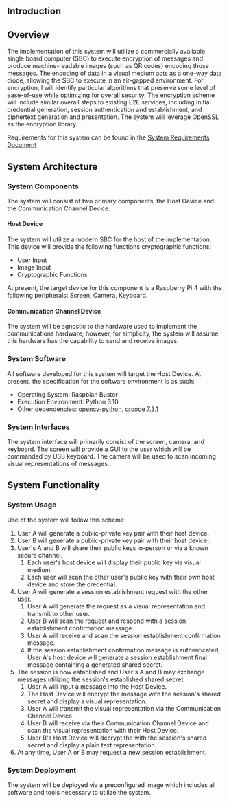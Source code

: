 ## Introduction

## Overview

The implementation of this system will utilize a commercially available single board computer (SBC) to execute encryption of messages and produce machine-readable images (such as QR codes) encoding those messages. The encoding of data in a visual medium acts as a one-way data diode, allowing the SBC to execute in an air-gapped environment. For encryption, I will identify particular algorithms that preserve some level of ease-of-use while optimizing for overall security. The encryption scheme will include similar overall steps to existing E2E services, including initial credential generation, session authentication and establishment, and ciphertext generation and presentation. The system will leverage OpenSSL as the encryption library.

Requirements for this system can be found in the [System Requirements Document](https://github.gatech.edu/jlyons3/e2e-system/blob/ba8676dcf035279858c53cb4489d1ad1ec961d3e/Documents/system-requirements.md)

## System Architecture

### System Components

The system will consist of two primary components, the Host Device and the Communication Channel Device.

#### __Host Device__

The system will utilize a modern SBC for the host of the implementation. This device will provide the following functions cryptographic functions:

* User Input
* Image Input
* Cryptographic Functions

At present, the target device for this component is a Raspberry Pi 4 with the following peripherals: Screen, Camera, Keyboard.

#### __Communication Channel Device__

The system will be agnostic to the hardware used to implement the communications hardware; however, for simplicity, the system will assume this hardware has the capability to send and receive images.

### System Software

All software developed for this system will target the Host Device. At present, the specification for the software environment is as such:

* Operating System: Raspbian Buster
* Execution Environment: Python 3.10
* Other dependencies: [opencv-python](https://pypi.org/project/opencv-python/), [qrcode 7.3.1](https://pypi.org/project/qrcode/)

### System Interfaces

The system interface will primarily consist of the screen, camera, and keyboard. The screen will provide a GUI to the user which will be commanded by USB keyboard. The camera will be used to scan incoming visual representations of messages.

## System Functionality

### System Usage

Use of the system will follow this scheme:

1. User A will generate a public-private key pair with their host device.
2. User B will generate a public-private key pair with their host device..
3. User's A and B will share their public keys in-person or via a known secure channel.
    1. Each user's host device will display their public key via visual medium.
    1. Each user will scan the other user's public key with their own host device and store the credential.
4. User A will generate a session establishment request with the other user.
    1. User A will generate the request as a visual representation and transmit to other user.
    2. User B will scan the request and respond with a session establishment confirmation message.
    3. User A will receive and scan the session establishment confirmation message.
    4. If the session establishment confirmation message is authenticated, User A's host device will generate a session establishment final message containing a generated shared secret.
5. The session is now established and User's A and B may exchange messages utilizing the session's established shared secret.
    1. User A will input a message into the Host Device.
    2. The Host Device will encrypt the message with the session's shared secret and display a visual representation.
    3. User A will transmit the visual representation via the Communication Channel Device.
    4. User B will receive via their Communication Channel Device and scan the visual representation with their Host Device.
    5. User B's Host Device will decrypt the with the session's shared secret and display a plain text representation.
6. At any time, User A or B may request a new session establishment.

### System Deployment

The system will be deployed via a preconfigured image which includes all software and tools necessary to utilize the system.
